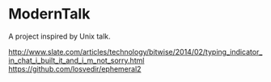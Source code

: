 # ModernTalk

A project inspired by Unix talk.

http://www.slate.com/articles/technology/bitwise/2014/02/typing_indicator_in_chat_i_built_it_and_i_m_not_sorry.html
https://github.com/losvedir/ephemeral2
